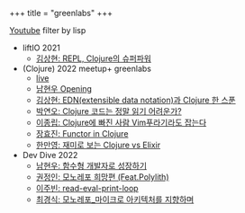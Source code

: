 +++
title = "greenlabs"
+++

[Youtube](https://www.youtube.com/@greenlabs_official) filter by lisp

- liftIO 2021
  - [김상현: REPL, Clojure의 슈퍼파워](https://www.youtube.com/watch?v=Qko2wNJparY)
- (Clojure) 2022 meetup+ greenlabs
  - [live](https://www.youtube.com/watch?v=BdSoNmWksuk)
  - [남현우 Opening](https://www.youtube.com/watch?v=le0_e0CTlU4)
  - [김상현: EDN(extensible data notation)과 Clojure 한 스푼](https://www.youtube.com/watch?v=ZpmCoLLn5S4)
  - [박연오: Clojure 코드는 정말 읽기 어려운가?](https://www.youtube.com/watch?v=2bIpCf53x6w)
  - [이종립: Clojure에 빠진 사람 Vim푸라기라도 잡는다](https://www.youtube.com/watch?v=oQh-fJZccjo)
  - [장효진: Functor in Clojure](https://www.youtube.com/watch?v=ETpUtTBHIC8)
  - [한만영: 재미로 보는 Clojure vs Elixir](https://www.youtube.com/watch?v=ZFzz9J1vnrM)
- Dev Dive 2022
  - [남현우: 함수형 개발자로 성장하기](https://www.youtube.com/watch?v=VXqiLvf_uWw)
  - [권정인: 모노레포 희망편 (Feat.Polylith)](https://www.youtube.com/watch?v=CCo7T3m6LLM)
  - [이주빈: read-eval-print-loop](https://www.youtube.com/watch?v=6mNMmlzwsic)
  - [최경식: 모노레포_마이크로 아키텍처를 지향하며](https://www.youtube.com/watch?v=CsbBuE_MF2U)
